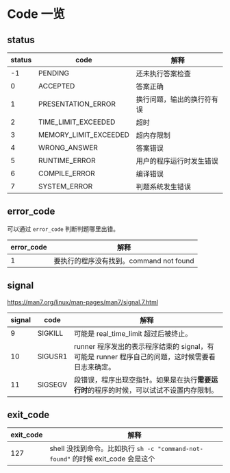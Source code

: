 # Code 一览

## status

| status | code                  | 解释                       |
| ------ | --------------------- | -------------------------- |
| -1     | PENDING               | 还未执行答案检查           |
| 0      | ACCEPTED              | 答案正确                   |
| 1      | PRESENTATION_ERROR    | 换行问题，输出的换行符有误 |
| 2      | TIME_LIMIT_EXCEEDED   | 超时                       |
| 3      | MEMORY_LIMIT_EXCEEDED | 超内存限制                 |
| 4      | WRONG_ANSWER          | 答案错误                   |
| 5      | RUNTIME_ERROR         | 用户的程序运行时发生错误   |
| 6      | COMPILE_ERROR         | 编译错误                   |
| 7      | SYSTEM_ERROR          | 判题系统发生错误           |

## error_code

可以通过 `error_code` 判断判题哪里出错。

| error_code | 解释                                    |
| ---------- | --------------------------------------- |
| 1          | 要执行的程序没有找到。command not found |

## signal

<https://man7.org/linux/man-pages/man7/signal.7.html>

| signal | code    | 解释                                                                                             |
| ------ | ------- | ------------------------------------------------------------------------------------------------ |
| 9      | SIGKILL | 可能是 real_time_limit 超过后被终止。                                                            |
| 10     | SIGUSR1 | runner 程序发出的表示程序结束的 signal，有可能是 runner 程序自己的问题，这时候需要看日志来确定。 |
| 11     | SIGSEGV | 段错误，程序出现空指针。如果是在执行**需要运行时**的程序的时候，可以试试不设置内存限制。         |

## exit_code

| exit_code | 解释                                                                             |
| --------- | -------------------------------------------------------------------------------- |
| 127       | shell 没找到命令。比如执行 `sh -c "command-not-found"` 的时候 exit_code 会是这个 |

